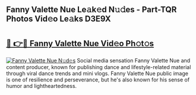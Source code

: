 ## Fanny Valette Nue Le𝚊k𝚎d N𝚞𝚍es - Part-TQR Photos Vid𝚎o Le𝚊ks D3E9X

# <h2><a href="http://fb0vhyf.evod.top/?m=Fanny+Valette+Nue">🔗 👉🔴 Fanny Valette Nue Vid𝚎o Ph𝚘t𝚘s</a></h2>

[![Fanny Valette Nue N𝚞d𝚎s](https://i.imgur.com/8V9OHl7.gif)](http://fb0vhyf.evod.top/?m=Fanny+Valette+Nue)
Social media sensation Fanny Valette Nue and content producer, known for publishing dance and lifestyle-related material through viral dance trends and mini vlogs. Fanny Valette Nue public image is one of resilience and perseverance, but he's also known for his sense of humor and lightheartedness. 
